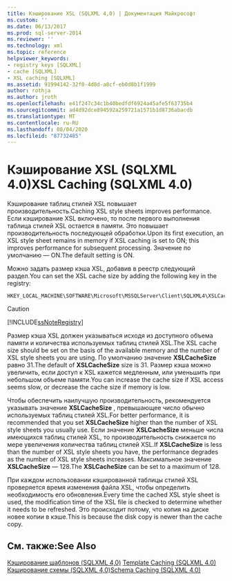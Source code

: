 ```yaml
---
title: Кэширование XSL (SQLXML 4,0) | Документация Майкрософт
ms.custom: ''
ms.date: 06/13/2017
ms.prod: sql-server-2014
ms.reviewer: ''
ms.technology: xml
ms.topic: reference
helpviewer_keywords:
- registry keys [SQLXML]
- cache [SQLXML]
- XSL caching [SQLXML]
ms.assetid: 91994142-32f0-4d8d-a8cf-eb0d8b1f1999
author: rothja
ms.author: jroth
ms.openlocfilehash: e41f247c34c1b40bedfdf6924a45afe5f63735b4
ms.sourcegitcommit: ad4d92dce894592a259721a1571b1d8736abacdb
ms.translationtype: MT
ms.contentlocale: ru-RU
ms.lasthandoff: 08/04/2020
ms.locfileid: "87732485"
---
```

# <a name="xsl-caching-sqlxml-40"></a><span data-ttu-id="a1cc5-102">Кэширование XSL (SQLXML 4.0)</span><span class="sxs-lookup"><span data-stu-id="a1cc5-102">XSL Caching (SQLXML 4.0)</span></span>
  <span data-ttu-id="a1cc5-103">Кэширование таблиц стилей XSL повышает производительность.</span><span class="sxs-lookup"><span data-stu-id="a1cc5-103">Caching XSL style sheets improves performance.</span></span> <span data-ttu-id="a1cc5-104">Если кэширование XSL включено, то после первого выполнения таблица стилей XSL остается в памяти. Это повышает производительность последующей обработки.</span><span class="sxs-lookup"><span data-stu-id="a1cc5-104">Upon its first execution, an XSL style sheet remains in memory if XSL caching is set to ON; this improves performance for subsequent processing.</span></span> <span data-ttu-id="a1cc5-105">Значение по умолчанию — ON.</span><span class="sxs-lookup"><span data-stu-id="a1cc5-105">The default setting is ON.</span></span>  
  
 <span data-ttu-id="a1cc5-106">Можно задать размер кэша XSL, добавив в реестр следующий раздел.</span><span class="sxs-lookup"><span data-stu-id="a1cc5-106">You can set the XSL cache size by adding the following key in the registry:</span></span>  
  
```  
HKEY_LOCAL_MACHINE\SOFTWARE\Microsoft\MSSQLServer\Client\SQLXML4\XSLCacheSize  
```  
  
> [!CAUTION]  
>  [!INCLUDE[ssNoteRegistry](../../../includes/ssnoteregistry-md.md)]  
  
 <span data-ttu-id="a1cc5-107">Размер кэша XSL должен указываться исходя из доступного объема памяти и количества используемых таблиц стилей XSL.</span><span class="sxs-lookup"><span data-stu-id="a1cc5-107">The XSL cache size should be set on the basis of the available memory and the number of XSL style sheets you are using.</span></span> <span data-ttu-id="a1cc5-108">По умолчанию значение **XSLCacheSize** равно 31.</span><span class="sxs-lookup"><span data-stu-id="a1cc5-108">The default of **XSLCacheSize** size is 31.</span></span> <span data-ttu-id="a1cc5-109">Размер кэша можно увеличить, если доступ к XSL кажется медленным, или уменьшить при небольшом объеме памяти.</span><span class="sxs-lookup"><span data-stu-id="a1cc5-109">You can increase the cache size if XSL access seems slow, or decrease the cache size if memory is low.</span></span>  
  
 <span data-ttu-id="a1cc5-110">Чтобы обеспечить наилучшую производительность, рекомендуется указывать значение **XSLCacheSize** , превышающее число обычно используемых таблиц стилей XSL.</span><span class="sxs-lookup"><span data-stu-id="a1cc5-110">For better performance, it is recommended that you set **XSLCacheSize** higher than the number of XSL style sheets you usually use.</span></span> <span data-ttu-id="a1cc5-111">Если значение **XSLCacheSize** меньше числа имеющихся таблиц стилей XSL, то производительность снижается по мере увеличения количества таблиц стилей XSL.</span><span class="sxs-lookup"><span data-stu-id="a1cc5-111">If **XSLCacheSize** is less than the number of XSL style sheets you have, the performance degrades as the number of XSL style sheets increases.</span></span> <span data-ttu-id="a1cc5-112">Максимальное значение **XSLCacheSize** — 128.</span><span class="sxs-lookup"><span data-stu-id="a1cc5-112">The **XSLCacheSize** can be set to a maximum of 128.</span></span>  
  
 <span data-ttu-id="a1cc5-113">При каждом использовании кэшированной таблицы стилей XSL проверяется время изменения файла XSL, чтобы определить необходимость его обновления.</span><span class="sxs-lookup"><span data-stu-id="a1cc5-113">Every time the cached XSL style sheet is used, the modification time of the XSL file is checked to determine whether it needs to be refreshed.</span></span> <span data-ttu-id="a1cc5-114">Это происходит потому, что копия на диске новее копии в кэше.</span><span class="sxs-lookup"><span data-stu-id="a1cc5-114">This is because the disk copy is newer than the cache copy.</span></span>  
  
## <a name="see-also"></a><span data-ttu-id="a1cc5-115">См. также:</span><span class="sxs-lookup"><span data-stu-id="a1cc5-115">See Also</span></span>  
 <span data-ttu-id="a1cc5-116">[Кэширование шаблонов &#40;SQLXML 4,0&#41;](template-caching-sqlxml-4-0.md) </span><span class="sxs-lookup"><span data-stu-id="a1cc5-116">[Template Caching &#40;SQLXML 4.0&#41;](template-caching-sqlxml-4-0.md) </span></span>  
 [<span data-ttu-id="a1cc5-117">Кэширование схемы &#40;SQLXML 4,0&#41;</span><span class="sxs-lookup"><span data-stu-id="a1cc5-117">Schema Caching &#40;SQLXML 4.0&#41;</span></span>](schema-caching-sqlxml-4-0.md)  
  
  

